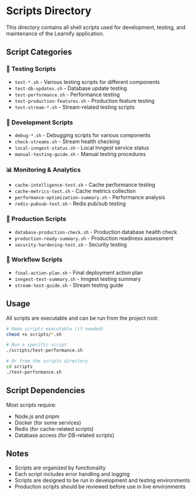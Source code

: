 # Scripts Directory

This directory contains all shell scripts used for development, testing, and maintenance of the Learnify application.

## Script Categories

### 🧪 Testing Scripts
- `test-*.sh` - Various testing scripts for different components
- `test-db-updates.sh` - Database update testing
- `test-performance.sh` - Performance testing
- `test-production-features.sh` - Production feature testing
- `test-stream-*.sh` - Stream-related testing scripts

### 🔧 Development Scripts
- `debug-*.sh` - Debugging scripts for various components
- `check-streams.sh` - Stream health checking
- `local-inngest-status.sh` - Local Inngest service status
- `manual-testing-guide.sh` - Manual testing procedures

### 📊 Monitoring & Analytics
- `cache-intelligence-test.sh` - Cache performance testing
- `cache-metrics-test.sh` - Cache metrics collection
- `performance-optimization-summary.sh` - Performance analysis
- `redis-pubsub-test.sh` - Redis pub/sub testing

### 🚀 Production Scripts
- `database-production-check.sh` - Production database health check
- `production-ready-summary.sh` - Production readiness assessment
- `security-hardening-test.sh` - Security testing

### 🔄 Workflow Scripts
- `final-action-plan.sh` - Final deployment action plan
- `inngest-test-summary.sh` - Inngest testing summary
- `stream-test-guide.sh` - Stream testing guide

## Usage

All scripts are executable and can be run from the project root:

```bash
# Make scripts executable (if needed)
chmod +x scripts/*.sh

# Run a specific script
./scripts/test-performance.sh

# Or from the scripts directory
cd scripts
./test-performance.sh
```

## Script Dependencies

Most scripts require:
- Node.js and pnpm
- Docker (for some services)
- Redis (for cache-related scripts)
- Database access (for DB-related scripts)

## Notes

- Scripts are organized by functionality
- Each script includes error handling and logging
- Scripts are designed to be run in development and testing environments
- Production scripts should be reviewed before use in live environments
